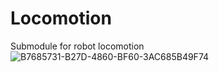 # Locomotion
Submodule for robot locomotion
![B7685731-B27D-4860-BF60-3AC685B49F74](https://github.com/user-attachments/assets/c23c35cc-b48f-4124-b1cf-a2cd45e557e0)
